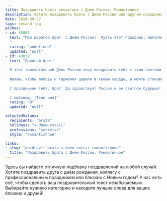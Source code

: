 ```yaml
---
title: Поздравить брата секретаря с Днем России. Романтичное
description: Хотите поздравить брата с Днем России или другим праздником? Наш ИИ создаст незабываемое поздравление, а вы обязательно выделитесь среди других.  
date: 2024-09-27
tags: second tag
wishes:
- id: 85061
  text: "Мой дорогой брат, с Днём России!  Пусть этот праздник, наполненный гордостью за нашу страну, станет для тебя символом светлого будущего, исполненного любви и счастья.  Твоя внимательность и чуткость,  присущие тебе как замечательному секретарю,  делают тебя настоящим сокровищем.  Пусть каждый день твоей жизни будет пронизан той же нежностью и заботой, которыми ты окружаешь всех вокруг.  Целую тебя крепко!
  "
  rating: "undefined"
  updated: "null"
- id: 43032
  text: "Дорогой брат!
  
  В этот замечательный День России хочу поздравить тебя с этим светлым праздником! Пусть каждый день твоей жизни будет наполнен яркими событиями, а работа секретарем приносит не только удовлетворение, но и вдохновение. Ты – словно надежный компас, который всегда ведет к цели, и я горжусь, что у меня есть такой талантливый брат.
  
  Желаю, чтобы любовь и гармония царили в твоем сердце, а мечты становились явью. Пусть друзья поддерживают в трудные времена, а счастье будет верным спутником на твоем пути. Цени каждое мгновение, и знай, что ты всегда можешь рассчитывать на мою поддержку.
  
  С праздником тебя, брат! Да здравствует Россия и ее светлое будущее!
  
  С любовью, [Твое имя]"
  rating: "0"
  updated: "null"

selectedValues:
  recipients: "brata"
  holidays: "s-dnem-rossii"
  professions: "sekretar"
  style: "romantichnoe"

links:
- slug: "pozdravit-brata-s-dnem-rossii-romantichnoe"
  title: "Поздравить брата с Днем России. Романтичное"
---
```


Здесь вы найдете отличную подборку поздравлений на любой случай. 
Хотите поздравить друга с днём рождения, коллегу с профессиональным праздником или близких с Новым годом? У нас есть всё, чтобы сделать ваш поздравительный текст незабываемым. Выбирайте нужную категорию и находите лучшие слова для ваших близких и друзей!
